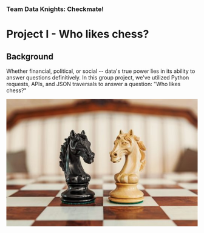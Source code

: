 ### Team Data Knights: Checkmate!
# Project I - Who likes chess?

## Background

Whether financial, political, or social -- data's true power lies in its ability to answer questions definitively. In this group project, we've utilized Python requests, APIs, and JSON traversals to answer a question: "Who likes chess?"

![Chess Knights](images/knights.jpg)